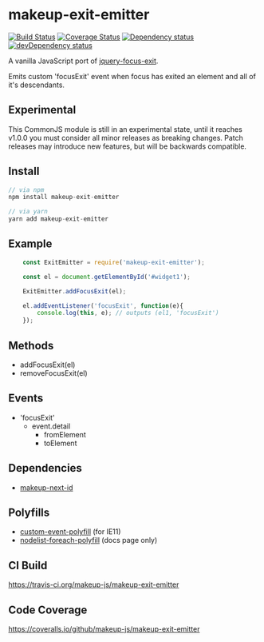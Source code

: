 # makeup-exit-emitter

<p>
    <a href="https://travis-ci.org/makeup-js/makeup-exit-emitter"><img src="https://api.travis-ci.org/makeup-js/makeup-exit-emitter.svg?branch=master" alt="Build Status" /></a>
    <a href='https://coveralls.io/github/makeup-js/makeup-exit-emitter?branch=master'><img src='https://coveralls.io/repos/makeup-js/makeup-exit-emitter/badge.svg?branch=master&service=github' alt='Coverage Status' /></a>
    <a href="https://david-dm.org/makeup-js/makeup-exit-emitter"><img src="https://david-dm.org/makeup-js/makeup-exit-emitter.svg" alt="Dependency status" /></a>
    <a href="https://david-dm.org/makeup-js/makeup-exit-emitter#info=devDependencies"><img src="https://david-dm.org/makeup-js/makeup-exit-emitter/dev-status.svg" alt="devDependency status" /></a>
</p>

A vanilla JavaScript port of <a href="https://github.com/makeup-jquery/jquery-focus-exit">jquery-focus-exit</a>.

Emits custom 'focusExit' event when focus has exited an element and all of it's descendants.

## Experimental

This CommonJS module is still in an experimental state, until it reaches v1.0.0 you must consider all minor releases as breaking changes. Patch releases may introduce new features, but will be backwards compatible.

## Install

```js
// via npm
npm install makeup-exit-emitter

// via yarn
yarn add makeup-exit-emitter
```

## Example

```js
    const ExitEmitter = require('makeup-exit-emitter');

    const el = document.getElementById('#widget1');

    ExitEmitter.addFocusExit(el);

    el.addEventListener('focusExit', function(e){
        console.log(this, e); // outputs (el1, 'focusExit')
    });
```

## Methods

* addFocusExit(el)
* removeFocusExit(el)

## Events

* 'focusExit'
    * event.detail
        * fromElement
        * toElement

## Dependencies

* [makeup-next-id](https://github.com/makeup-js/makeup-next-id)

## Polyfills

* [custom-event-polyfill](https://github.com/krambuhl/custom-event-polyfill) (for IE11)
* [nodelist-foreach-polyfill](https://github.com/imagitama/nodelist-foreach-polyfill) (docs page only)

## CI Build

https://travis-ci.org/makeup-js/makeup-exit-emitter

## Code Coverage

https://coveralls.io/github/makeup-js/makeup-exit-emitter
